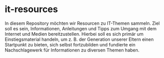 # it-resources

In diesem Repository möchten wir Resourcen zu IT-Themen sammeln. Ziel soll es sein, Informationen, Anleitungen und Tipps zum Umgang mit dem Internet und Medien bereitzustellen. Hierbei soll es sich primär um Einstiegsmaterial handeln, um z. B. der Generation unserer Eltern einen Startpunkt zu bieten, sich selbst fortzubilden  und fundierte ein Nachschlagewerk für Informationen zu diversen Themen haben.

#
